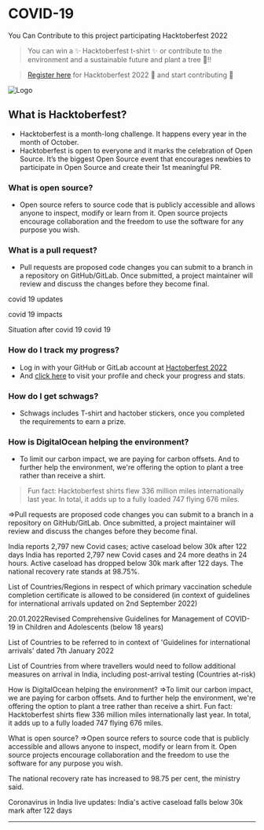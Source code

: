 # COVID-19

You Can Contribute to this project participating Hacktoberfest 2022 



> You can win a ✨ Hacktoberfest t-shirt ✨ or contribute to the environment and a sustainable future and plant a tree 🌱!!

> [Register here](https://hacktoberfest.com/) for Hacktoberfest 2022 :space_invader: and start contributing :star2:

![Logo](https://hacktoberfest.com/_next/static/media/opengraph.da6e44c0.png)

## What is Hacktoberfest?  

* Hacktoberfest is a month-long challenge. It happens every year in the month of October.  
*  Hacktoberfest is open to everyone and it marks the celebration of Open Source. It’s the biggest Open Source event that encourages newbies to participate in Open Source and create their 1st meaningful PR.  


### What is open source? 
* Open source refers to source code that is publicly accessible and allows anyone to inspect, modify or learn from it. Open source projects encourage collaboration and the freedom to use the software for any purpose you wish.


### What is a pull request? 
* Pull requests are proposed code changes you can submit to a branch in a repository on GitHub/GitLab. Once submitted, a project maintainer will review and discuss the changes before they become final. 

covid 19 updates

covid 19 impacts 

Situation after covid 19 
covid 19 


### How do I track my progress?
* Log in with your GitHub or GitLab account at [Hactoberfest 2022](https://hacktoberfest.com/)  
* And [click here](https://hacktoberfest.com/profile/) to visit your profile and check your progress and stats.


### How do I get schwags?
* Schwags includes T-shirt and hactober stickers, once you completed the requirements to earn a prize.  


### How is DigitalOcean helping the environment? 
* To limit our carbon impact, we are paying for carbon offsets. And to further help the environment, we're offering the option to plant a tree rather than receive a shirt.
> Fun fact: Hacktoberfest shirts flew 336 million miles internationally last year. In total, it adds up to a fully loaded 747 flying 676 miles.


=>Pull requests are proposed code changes you can submit to a branch in a repository on GitHub/GitLab. Once submitted, a project maintainer will review and discuss the changes before they become final. 


India reports 2,797 new Covid cases; active caseload below 30k after 122 days
India has reported 2,797 new Covid cases and 24 more deaths in 24 hours. Active caseload has dropped below 30k mark after 122 days. The national recovery rate stands at 98.75%.



List of Countries/Regions in respect of which primary vaccination schedule completion certificate is allowed to be considered (in context of guidelines for international arrivals updated on 2nd September 2022)

20.01.2022Revised Comprehensive Guidelines for Management of COVID-19 in Children and Adolescents (below 18 years)

List of Countries to be referred to in context of 'Guidelines for international arrivals' dated 7th January 2022

List of Countries from where travellers would need to follow additional measures on arrival in India,
including post-arrival testing (Countries at-risk)

How is DigitalOcean helping the environment? 
=>To limit our carbon impact, we are paying for carbon offsets. And to further help the environment, we're offering the option to plant a tree rather than receive a shirt.
Fun fact: Hacktoberfest shirts flew 336 million miles internationally last year. In total, it adds up to a fully loaded 747 flying 676 miles.



What is open source? 
=>Open source refers to source code that is publicly accessible and allows anyone to inspect, modify or learn from it. Open source projects encourage collaboration and the freedom to use the software for any purpose you wish.



The national recovery rate has increased to 98.75 per cent, the ministry said.

Coronavirus in India live updates: India's active caseload falls below 30k mark after 122 days


---------------------------------------------------------------------------------------------------------------------------------------------------------------------------------
